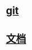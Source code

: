 # [git](https://github.com/Fascinating-W/caring-css#caring-css)

# [文档](https://www.wolai.com/rFLraPf19XSSbggNnt3uCk)
